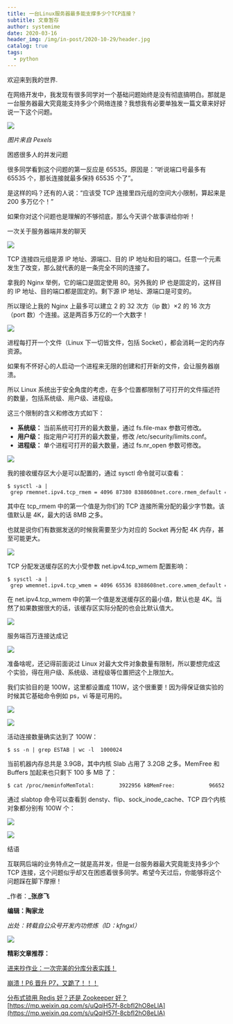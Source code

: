 ```yaml
---
title: 一台Linux服务器最多能支撑多少个TCP连接？
subtitle: 文章暂存
author: systemime
date: 2020-03-16
header_img: /img/in-post/2020-10-29/header.jpg
catalog: true
tags:
  - python
---
```


欢迎来到我的世界.

<!-- more -->

在网络开发中，我发现有很多同学对一个基础问题始终是没有彻底搞明白。那就是一台服务器最大究竟能支持多少个网络连接？我想我有必要单独发一篇文章来好好说一下这个问题。

![](https://mmbiz.qpic.cn/mmbiz_png/MOwlO0INfQqDH5OzBrYo6NpiarOze04VTHJmrCe50b99H6alHricXgiaNP7fVUv4sTgIJU9zszbl6IiapJ2KvVhZLg/640?wx_fmt=png)

_图片来自 Pexels_  

困惑很多人的并发问题

很多同学看到这个问题的第一反应是 65535。原因是：“听说端口号最多有 65535 个，那长连接就最多保持 65535 个了”。  

是这样的吗？还有的人说：“应该受 TCP 连接里四元组的空间大小限制，算起来是 200 多万亿个！”

如果你对这个问题也是理解的不够彻底，那么今天讲个故事讲给你听！

一次关于服务器端并发的聊天

![](https://mmbiz.qpic.cn/mmbiz_png/BBjAFF4hcwoo5ibkEGbrfCkOXicTNTjPGxzv6h8iaQXTt7zGndbmn4sht6iasE6Y5LdW64ZAgdkxibTtah5qyGoMKqQ/640?wx_fmt=png)

TCP 连接四元组是源 IP 地址、源端口、目的 IP 地址和目的端口。任意一个元素发生了改变，那么就代表的是一条完全不同的连接了。  

拿我的 Nginx 举例，它的端口是固定使用 80。另外我的 IP 也是固定的，这样目的 IP 地址、目的端口都是固定的。剩下源 IP 地址、源端口是可变的。  

所以理论上我的 Nginx 上最多可以建立 2 的 32 次方（ip 数）×2 的 16 次方（port 数）个连接。这是两百多万亿的一个大数字！  

![](https://mmbiz.qpic.cn/mmbiz_png/BBjAFF4hcwoo5ibkEGbrfCkOXicTNTjPGxzjVPBaZFsRWxsP4PT92osvJcEicb4giceBWX3pO37OnI6qCDiaeHZ63Pg/640?wx_fmt=png)

进程每打开一个文件（Linux 下一切皆文件，包括 Socket），都会消耗一定的内存资源。  

如果有不怀好心的人启动一个进程来无限的创建和打开新的文件，会让服务器崩溃。  

所以 Linux 系统出于安全角度的考虑，在多个位置都限制了可打开的文件描述符的数量，包括系统级、用户级、进程级。  

这三个限制的含义和修改方式如下：

-   **系统级：** 当前系统可打开的最大数量，通过 fs.file-max 参数可修改。
-   **用户级：** 指定用户可打开的最大数量，修改 /etc/security/limits.conf。
-   **进程级：** 单个进程可打开的最大数量，通过 fs.nr_open 参数可修改。

![](https://mmbiz.qpic.cn/mmbiz_png/BBjAFF4hcwoo5ibkEGbrfCkOXicTNTjPGxbO8LmdRkuWzWnGMGR2uG5luAtmDxb11XRjq17ntiasSHbwf5NEZf7hA/640?wx_fmt=png)

我的接收缓存区大小是可以配置的，通过 sysctl 命令就可以查看：

    $ sysctl -a | grep rmemnet.ipv4.tcp_rmem = 4096 87380 8388608net.core.rmem_default = 212992net.core.rmem_max = 8388608

其中在 tcp_rmem 中的第一个值是为你们的 TCP 连接所需分配的最少字节数。该值默认是 4K，最大的话 8MB 之多。  

也就是说你们有数据发送的时候我需要至少为对应的 Socket 再分配 4K 内存，甚至可能更大。  

![](https://mmbiz.qpic.cn/mmbiz_png/BBjAFF4hcwoo5ibkEGbrfCkOXicTNTjPGxS9JZ4Rf3jw5Cic6k7yqkJuEn87oJahc7TO5wGkUBkh6P8YRTUFTINAA/640?wx_fmt=png)

TCP 分配发送缓存区的大小受参数 net.ipv4.tcp_wmem 配置影响：  

    $ sysctl -a | grep wmemnet.ipv4.tcp_wmem = 4096 65536 8388608net.core.wmem_default = 212992net.core.wmem_max = 8388608

在 net.ipv4.tcp_wmem 中的第一个值是发送缓存区的最小值，默认也是 4K。当然了如果数据很大的话，该缓存区实际分配的也会比默认值大。  

![](https://mmbiz.qpic.cn/mmbiz_png/BBjAFF4hcwoo5ibkEGbrfCkOXicTNTjPGxKBBZ0b8hQGzMib9I0Sw4MlFfgVqt5QSMZDgBTwFa9aeVXN1coEpGArQ/640?wx_fmt=png)

服务端百万连接达成记

![](https://mmbiz.qpic.cn/mmbiz_png/BBjAFF4hcwoo5ibkEGbrfCkOXicTNTjPGxibQjHJpozOYHaYGiaD3txd4MmGXcDThW96z7oMbH9PlVaaC417GblyKA/640?wx_fmt=png)

准备啥呢，还记得前面说过 Linux 对最大文件对象数量有限制，所以要想完成这个实验，得在用户级、系统级、进程级等位置把这个上限加大。  

我们实验目的是 100W，这里都设置成 110W，这个很重要！因为得保证做实验的时候其它基础命令例如 ps，vi 等是可用的。  

![](https://mmbiz.qpic.cn/mmbiz_png/BBjAFF4hcwoo5ibkEGbrfCkOXicTNTjPGxVHMr5VAUIcFpS1P5bcUnAe9lGkkn8kd6hGAYl5w7h3x7EqV2qt4WDQ/640?wx_fmt=png)

![](https://mmbiz.qpic.cn/mmbiz_png/BBjAFF4hcwoo5ibkEGbrfCkOXicTNTjPGxprMrmcJjPQc142jpJNg0piauyFgqn0ic4lwuK5Na8S7lk3NLENhEOxJA/640?wx_fmt=png)

活动连接数量确实达到了 100W：

    $ ss -n | grep ESTAB | wc -l  1000024

当前机器内存总共是 3.9GB，其中内核 Slab 占用了 3.2GB 之多。MemFree 和 Buffers 加起来也只剩下 100 多 MB 了：  

    $ cat /proc/meminfoMemTotal:        3922956 kBMemFree:           96652 kBMemAvailable:       6448 kBBuffers:           44396 kB......Slab:          3241244KB kB

通过 slabtop 命令可以查看到 densty、flip、sock_inode_cache、TCP 四个内核对象都分别有 100W 个：

![](https://mmbiz.qpic.cn/mmbiz_png/BBjAFF4hcwoo5ibkEGbrfCkOXicTNTjPGxuw4Y9XO0IHuzkHBwnCFTSkJRvKYwlwibv1kvMibfPcEBaiaVDekMtXWYA/640?wx_fmt=png)

![](https://mmbiz.qpic.cn/mmbiz_png/BBjAFF4hcwoo5ibkEGbrfCkOXicTNTjPGxPkdoiaTrf5Sdzq4ibuIIB8mN5YqjlSPR1JLTmcIdss3RJqs7XnvNNmSA/640?wx_fmt=png)

结语

互联网后端的业务特点之一就是高并发，但是一台服务器最大究竟能支持多少个 TCP 连接，这个问题似乎却又在困惑着很多同学。希望今天过后，你能够将这个问题踩在脚下摩擦！

\_作者：**\_张彦飞**

**编辑：陶家龙**  

_出处：转载自公众号开发内功修炼（ID：kfngxl）_

![](https://mmbiz.qpic.cn/mmbiz_gif/MOwlO0INfQoXCPztRymiaHcjy5W7l5R7Rckia76XZNu5dYwJvVfYd1gMbYfmicuBgFnH0sxUXicvpvtVibcFTMf63zQ/640?wx_fmt=gif)

**精彩文章推荐：** 

[进来抄作业：一次完美的分库分表实践！](http://mp.weixin.qq.com/s?__biz=MjM5ODI5Njc2MA==&mid=2655841139&idx=1&sn=ded41390f4e72d02b2ed2596dc3052ec&chksm=bd74a6a48a032fb27b27bc89f90caf140527b934051449f68238fa2036509491edc2e17baaa1&scene=21#wechat_redirect)

[崩溃！P6 晋升 P7，又跪了！！！](http://mp.weixin.qq.com/s?__biz=MjM5ODI5Njc2MA==&mid=2655841068&idx=1&sn=122cdb8f06e87f7e2f605293faa81341&chksm=bd74a6fb8a032fed7f881ef0b32ae983b04d45dc3980573093f6ff632aae06473b40d55d4277&scene=21#wechat_redirect)

[分布式锁用 Redis 好？还是 Zookeeper 好？](http://mp.weixin.qq.com/s?__biz=MjM5ODI5Njc2MA==&mid=2655841053&idx=1&sn=73399db2b55160b2babce59cbc5eb4ed&chksm=bd74a6ca8a032fdcc302c0d01727de8a5a75cc35cffa57213a890b300a5e1a5d71570deb0e78&scene=21#wechat_redirect) 
 [https://mp.weixin.qq.com/s/uQqiH57f-8cbfI2hO8eLlA](https://mp.weixin.qq.com/s/uQqiH57f-8cbfI2hO8eLlA)
